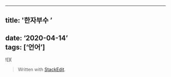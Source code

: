 
---
## title: '한자부수 ’  
date: ‘2020-04-14’  
tags: [‘언어’]
---
![](
> Written with [StackEdit](https://stackedit.io/).
<!--stackedit_data:
eyJoaXN0b3J5IjpbLTE4NjU4MTQ3MDddfQ==
-->